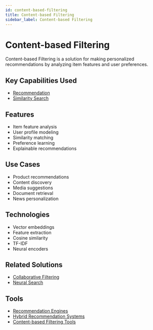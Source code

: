 ```yaml
---
id: content-based-filtering
title: Content-based Filtering
sidebar_label: Content-based Filtering
---
```


# Content-based Filtering

Content-based Filtering is a solution for making personalized recommendations by analyzing item features and user preferences.

## Key Capabilities Used

- [Recommendation](../capabilities/recommendation)
- [Similarity Search](../capabilities/similarity-search)

## Features

- Item feature analysis
- User profile modeling
- Similarity matching
- Preference learning
- Explainable recommendations

## Use Cases

- Product recommendations
- Content discovery
- Media suggestions
- Document retrieval
- News personalization

## Technologies

- Vector embeddings
- Feature extraction
- Cosine similarity
- TF-IDF
- Neural encoders

## Related Solutions

- [Collaborative Filtering](./collaborative-filtering)
- [Neural Search](./neural-search)

## Tools

- [Recommendation Engines](../05-tools/recommendation-engines)
- [Hybrid Recommendation Systems](../05-tools/hybrid-recommendation-systems)
- [Content-based Filtering Tools](../05-tools/content-based-filtering-tools)
